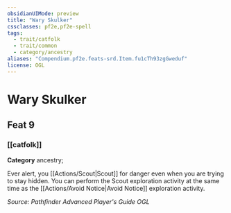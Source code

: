 ```yaml
---
obsidianUIMode: preview
title: "Wary Skulker"
cssclasses: pf2e,pf2e-spell
tags:
  - trait/catfolk
  - trait/common
  - category/ancestry
aliases: "Compendium.pf2e.feats-srd.Item.fu1cTh93zgGweduf"
license: OGL
---
```

# Wary Skulker
## Feat 9
### [[catfolk]]

**Category** ancestry; 




Ever alert, you [[Actions/Scout|Scout]] for danger even when you are trying to stay hidden. You can perform the Scout exploration activity at the same time as the [[Actions/Avoid Notice|Avoid Notice]] exploration activity.

*Source: Pathfinder Advanced Player's Guide*
*OGL*